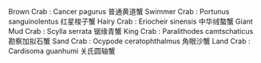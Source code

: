 Brown Crab : Cancer pagurus 普通黄道蟹
Swimmer Crab : Portunus sanguinolentus 红星梭子蟹
Hairy Crab : Eriocheir sinensis 中华绒螯蟹
Giant Mud Crab : Scylla serrata 锯缘青蟹
King Crab : Paralithodes camtschaticus 勘察加拟石蟹
Sand Crab : Ocypode ceratophthalmus 角眼沙蟹
Land Crab : Cardisoma guanhumi 关氏圆轴蟹
